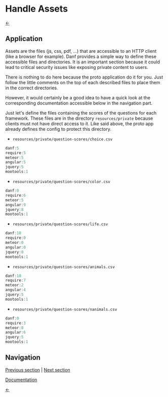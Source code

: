 Handle Assets
=============

[←](index.md)

Application
-----------

Assets are the files (js, css, pdf, ...) that are accessible to an HTTP client (like a browser for example).
Danf provides a simple way to define these accessible files and directories. It is an important section because it could lead to critical security issues like exposing private content to users.

There is nothing to do here because the proto application do it for you. Just follow the little comments on the top of each described files to place them in the correct directories.

However, it would certainly be a good idea to have a quick look at the corresponding documentation accessible below in the navigation part.

Just let's define the files containing the scores of the questions for each framework. These files are in the directory `resources/private` because clients must not have direct access to it. Like said above, the proto app already defines the config to protect this directory.

 * `resources/private/question-scores/choice.csv`
```javascript
danf:5
require:5
meteor:5
angular:5
jquery:5
mootools:1
```

 * `resources/private/question-scores/color.csv`
```javascript
danf:0
require:6
meteor:5
angular:9
jquery:8
mootools:1
```

 * `resources/private/question-scores/life.csv`
```javascript
danf:10
require:0
meteor:0
angular:0
jquery:0
mootools:1
```

 * `resources/private/question-scores/animals.csv`
```javascript
danf:10
require:7
meteor:2
angular:4
jquery:5
mootools:1
```

 * `resources/private/question-scores/nanimals.csv`
```javascript
danf:0
require:3
meteor:8
angular:6
jquery:5
mootools:1
```

Navigation
----------

[Previous section](events.md) |
 [Next section](ajax-app.md)

[Documentation](../use/assets.md)

[←](index.md)
